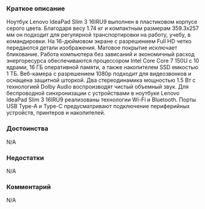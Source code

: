 ### **Краткое описание**
Ноутбук Lenovo IdeaPad Slim 3 16IRU9 выполнен в пластиковом корпусе серого цвета. Благодаря весу 1.74 кг и компактным размерам 359.3x257 мм он подходит для регулярной транспортировки на работу, учебу, в командировки. На 16-дюймовом экране с разрешением Full HD четко передаются детали изображения. Матовое покрытие исключает бликование. Работа компьютера без зависаний и экономичный расход энергоресурса обеспечиваются процессором Intel Core Core 7 150U с 10 ядрами, 16 ГБ оперативной памяти, а также накопителем SSD емкостью 1 ТБ.  Веб-камера с разрешением 1080p подходит для видеозвонков и оснащена защитной шторкой. Два стереодинамика мощностью 1.5 Вт с технологией Dolby Audio воспроизводят чистый объемный звук. Для беспроводной синхронизации с устройствами в ноутбуке Lenovo IdeaPad Slim 3 16IRU9 реализованы технологии Wi-Fi и Bluetooth. Порты USB Type-A и Type-C предусматривают подключение периферийных устройств, принтеров и накопителей.

### **Достоинства**
N/A

### **Недостатки**
N/A

### **Комментарий**
N/A
